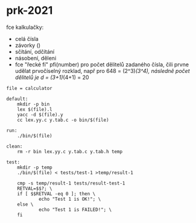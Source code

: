 # prk-2021
fce kalkulačky:
  - celá čísla
  - závorky ()
  - sčítání, odčítání
  - násobení, děleni
  - fce "řecké fí" pfi(number) pro počet dělitelů zadaného čísla, čili prvne udělat prvočíselný rozklad, např pro 648 = (2^3)*(3^4), následně počet dělitelů je d = (3+1)*(4+1) = 20

```
file = calculator

default:
	mkdir -p bin
	lex $(file).l
	yacc -d $(file).y
	cc lex.yy.c y.tab.c -o bin/$(file)

run:
	./bin/$(file)	

clean:
	rm -r bin lex.yy.c y.tab.c y.tab.h temp

test:
	mkdir -p temp
	./bin/$(file) < tests/test-1 >temp/result-1

	cmp -s temp/result-1 tests/result-test-1
	RETVAL=$$?; \
    if [ $$RETVAL -eq 0 ]; then \
            echo "Test 1 is OK!"; \
    else \
            echo "Test 1 is FAILED!"; \
    fi

```
